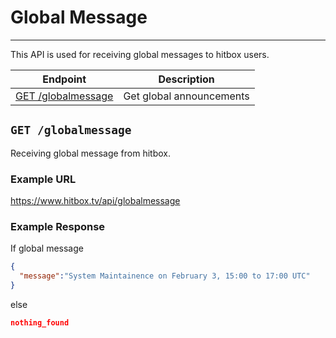 # Global Message
***

This API is used for receiving  global messages to hitbox users.

| Endpoint | Description |
| ---- | --------------- |
| [GET /globalmessage](/README.md#get-globalmessage) | Get global announcements |

## `GET /globalmessage`

Receiving global message from hitbox.

### Example URL

https://www.hitbox.tv/api/globalmessage

### Example Response 

If global message

```json
{
  "message":"System Maintainence on February 3, 15:00 to 17:00 UTC"
}
```

else

```json
nothing_found
```
